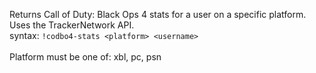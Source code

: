Returns Call of Duty: Black Ops 4 stats for a user on a specific platform. Uses the TrackerNetwork API.<br />
syntax: `!codbo4-stats <platform> <username>`<br />
<br />
Platform must be one of: xbl, pc, psn
